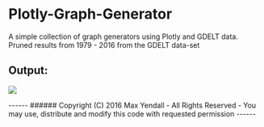 # Plotly-Graph-Generator
A simple collection of graph generators using Plotly and GDELT data. Pruned results from 1979 - 2016 from the GDELT data-set
## Output:
<p>
  <img src="https://github.com/Yendall/Plotly-Graph-Generator/blob/master/graph.png">
</p>
------
###### Copyright (C) 2016 Max Yendall - All Rights Reserved - You may use, distribute and modify this code with requested permission
------

